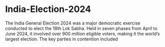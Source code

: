 # India-Election-2024
The India General Election 2024 was a major democratic exercise conducted to elect the 18th Lok Sabha. Held in seven phases from April to June 2024, it involved over 900 million eligible voters, making it the world’s largest election. The key parties in contention included
